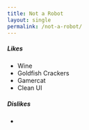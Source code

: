 ```yaml
---
title: Not a Robot
layout: single
permalink: /not-a-robot/
---
```


##### Likes
* Wine
* Goldfish Crackers
* Gamercat
* Clean UI

##### Dislikes
* 
